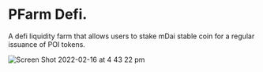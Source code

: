 # PFarm Defi.

A defi liquidity farm that allows users to stake mDai stable coin for a regular issuance of POI tokens.   

![Screen Shot 2022-02-16 at 4 43 22 pm](https://user-images.githubusercontent.com/50122869/154211034-2a6282f4-a6a3-4377-918d-526658b92a3d.png)
